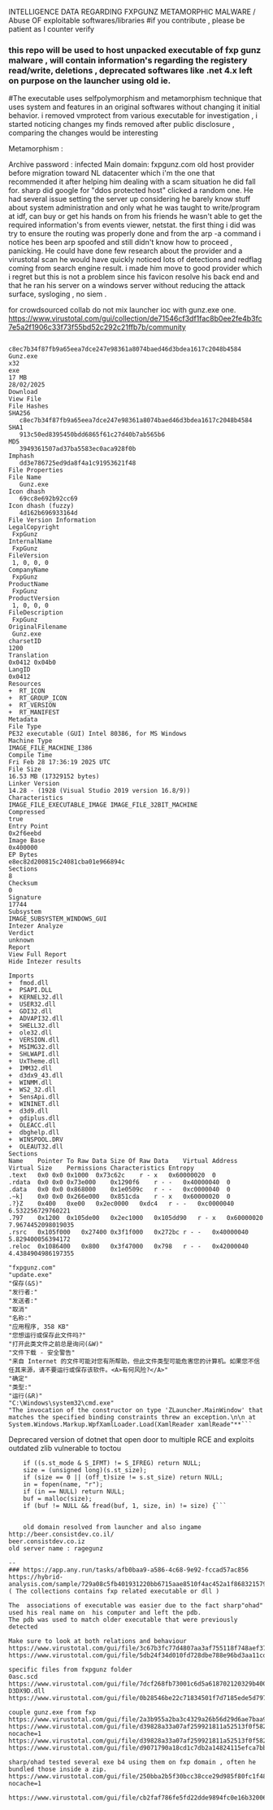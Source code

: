 INTELLIGENCE DATA REGARDING FXPGUNZ METAMORPHIC MALWARE / Abuse OF exploitable softwares/libraries
#if you contribute , please be patient as I counter verify 
### this repo will be used to host unpacked executable of fxp gunz malware , will contain information's regarding the registery read/write, deletions , deprecated softwares like .net 4.x left on purpose on the launcher using old ie.
#The executable uses selfpolymorphism and metamorphism technique that uses system and features in an original softwares without changing it initial behavior.
    i removed vmprotect from various executable for investigation , i started noticing changes my finds removed after public disclosure , comparing the changes would be interesting

Metamorphism : 

Archive password : infected
Main domain: fxpgunz.com
old host provider before migration toward NL datacenter which i'm the one that recommended it after helping him dealing with a scam situation he did fall for.
sharp did google for "ddos protected host" clicked a random one. He had several issue setting the server up considering he barely know stuff about system administration and only what he was taught to write/program at idf, can buy or get his hands on from his friends he wasn't able to get the required information's from events viewer, netstat.
the first thing i did was try to ensure the routing was properly done and from the arp -a command i notice hes been arp spoofed and still didn't know how to proceed , panicking. He could have done few research about the provider and a virustotal scan he would have quickly noticed lots of detections and redflag coming from  search engine result.
i made him move to good provider which i regret but this is not a problem since his favicon resolve his back end and that he ran his server on a windows server without reducing the attack surface, sysloging , no siem .


for crowdsourced collab do not mix launcher ioc with gunz.exe one. https://www.virustotal.com/gui/collection/de71546cf3df1fac8b0ee2fe4b3fc7e5a2f1906c33f73f55bd52c292c21ffb7b/community
```

c8ec7b34f87fb9a65eea7dce247e98361a8074baed46d3bdea1617c2048b4584
Gunz.exe
x32
exe
17 MB
28/02/2025
Download
View File
File Hashes
SHA256
   c8ec7b34f87fb9a65eea7dce247e98361a8074baed46d3bdea1617c2048b4584
SHA1
   913c50ed8395450bdd6865f61c27d40b7ab565b6
MD5
   3949361507ad37ba5583ec0aca928f0b
Imphash
   dd3e786725ed9da8f4a1c91953621f48
File Properties
File Name
   Gunz.exe
Icon dhash
   69cc8e692b92cc69
Icon dhash (fuzzy)
   4d162b696933164d
File Version Information
LegalCopyright
 FxpGunz
InternalName
 FxpGunz
FileVersion
 1, 0, 0, 0
CompanyName
 FxpGunz
ProductName
 FxpGunz
ProductVersion
 1, 0, 0, 0
FileDescription
 FxpGunz
OriginalFilename
 Gunz.exe
charsetID
1200
Translation
0x0412 0x04b0
LangID
0x0412
Resources
+  RT_ICON
+  RT_GROUP_ICON
+  RT_VERSION
+  RT_MANIFEST
Metadata
File Type
PE32 executable (GUI) Intel 80386, for MS Windows
Machine Type
IMAGE_FILE_MACHINE_I386
Compile Time
Fri Feb 28 17:36:19 2025 UTC
File Size
16.53 MB (17329152 bytes)
Linker Version
14.28 - (1928 (Visual Studio 2019 version 16.8/9))
Characteristics
IMAGE_FILE_EXECUTABLE_IMAGE IMAGE_FILE_32BIT_MACHINE
Compressed
true
Entry Point
0x2f6eebd
Image Base
0x400000
EP Bytes
e8ec82d200815c24081cba01e966894c
Sections
8
Checksum
0
Signature
17744
Subsystem
IMAGE_SUBSYSTEM_WINDOWS_GUI
Intezer Analyze
Verdict
unknown
Report
View Full Report 
Hide Intezer results

Imports
+  fmod.dll
+  PSAPI.DLL
+  KERNEL32.dll
+  USER32.dll
+  GDI32.dll
+  ADVAPI32.dll
+  SHELL32.dll
+  ole32.dll
+  VERSION.dll
+  MSIMG32.dll
+  SHLWAPI.dll
+  UxTheme.dll
+  IMM32.dll
+  d3dx9_43.dll
+  WINMM.dll
+  WS2_32.dll
+  SensApi.dll
+  WININET.dll
+  d3d9.dll
+  gdiplus.dll
+  OLEACC.dll
+  dbghelp.dll
+  WINSPOOL.DRV
+  OLEAUT32.dll
Sections
Name	Pointer To Raw Data	Size Of Raw Data	Virtual Address	Virtual Size	Permissions	Characteristics	Entropy
.text	0x0	0x0	0x1000	0x73c62c	r - x	0x60000020	0
.rdata	0x0	0x0	0x73e000	0x1290f6	r - -	0x40000040	0
.data	0x0	0x0	0x868000	0x1e0509c	r - -	0xc0000040	0
.~k]	0x0	0x0	0x266e000	0x851cda	r - x	0x60000020	0
.?}Z	0x400	0xe00	0x2ec0000	0xdc4	r - -	0xc0000040	6.532256729760221
.797	0x1200	0x105de00	0x2ec1000	0x105dd90	r - x	0x60000020	7.9674452098019035
.rsrc	0x105f000	0x27400	0x3f1f000	0x272bc	r - -	0x40000040	5.829400056394172
.reloc	0x1086400	0x800	0x3f47000	0x798	r - -	0x42000040	4.4384904986197355

"fxpgunz.com"
"update.exe"
"保存(&S)"
"发行者:"
"发送者:"
"取消"
"名称:"
"应用程序, 358 KB"
"您想运行或保存此文件吗?"
"打开此类文件之前总是询问(&W)"
"文件下载 - 安全警告"
"来自 Internet 的文件可能对您有所帮助，但此文件类型可能危害您的计算机。如果您不信任其来源，请不要运行或保存该软件。<A>有何风险?</A>"
"确定"
"类型:"
"运行(&R)"
"C:\Windows\system32\cmd.exe"
"The invocation of the constructor on type 'ZLauncher.MainWindow' that matches the specified binding constraints threw an exception.\n\n at System.Windows.Markup.WpfXamlLoader.Load(XamlReader xamlReade"**```
```

Deprecared version of dotnet that open door to multiple RCE and exploits
outdated zlib vulnerable to toctou 
```Stable/Utils/ReplayAnalysis/InfluenceMapMaker/zlib/contrib/puff/puff.c:804 
    if ((s.st_mode & S_IFMT) != S_IFREG) return NULL;
    size = (unsigned long)(s.st_size);
    if (size == 0 || (off_t)size != s.st_size) return NULL;
    in = fopen(name, "r");
    if (in == NULL) return NULL;
    buf = malloc(size);
    if (buf != NULL && fread(buf, 1, size, in) != size) {```


    old domain resolved from launcher and also ingame http://beer.consistdev.co.il/
beer.consistdev.co.iz
old server name : ragegunz

--
### https://app.any.run/tasks/afb0baa9-a586-4c68-9e92-fccad57ac856
https://hybrid-analysis.com/sample/729a08c5fb401931220bb6715aae8510f4ac452a1f8683215791ccde5ad5fae5 ( The collections contains fxp related executable or dll ) 

The  associations of executable was easier due to the fact sharp"ohad" used his real name on  his computer and left the pdb.
The pdb was used to match older executable that were previously detected 

Make sure to look at both relations and behaviour
https://www.virustotal.com/gui/file/3c67b3fc77d4807aa3af755118f748aef373f878e602e1e49884ce96db128c77/behavior
https://www.virustotal.com/gui/file/5db24f34d010fd728dbe788e96bd3aa11cd512a85a28642604945dd1b30d8e57/behavior

specific files from fxpgunz folder
0asc.scd
https://www.virustotal.com/gui/file/7dcf268fb73001c6d5a618702120329b4004ddea4ccbec9f6abcdedd10faf389/relations
D3DX9D.dll
https://www.virustotal.com/gui/file/0b28546be22c71834501f7d7185ede5d79742457331c7ee09efc14490dd64f5f/detection

couple gunz.exe from fxp
https://www.virustotal.com/gui/file/2a3b955a2ba3c4329a26b56d29d6ae7baa9053f2d184155632bcff9109b32e26/detection
https://www.virustotal.com/gui/file/d39828a33a07af259921811a52513f0f5824ccb3aa56151ff6bab3b51847a45f?nocache=1
https://www.virustotal.com/gui/file/d39828a33a07af259921811a52513f0f5824ccb3aa56151ff6bab3b51847a45f/relations
https://www.virustotal.com/gui/file/d9071790a18cd1c7db2a14824115efca7bb2b806dd799a378b34fdaef71bb0a9/behavior

sharp/ohad tested several exe b4 using them on fxp domain , often he bundled those inside a zip.
https://www.virustotal.com/gui/file/250bba2b5f30bcc38cce29d985f80fc1f48a98ce33d38287466481866e264ab1?nocache=1

https://www.virustotal.com/gui/file/cb2faf786fe5fd22dde9894fc0e16b32006e495dbba92e5e6612fbea475c290e/relations



